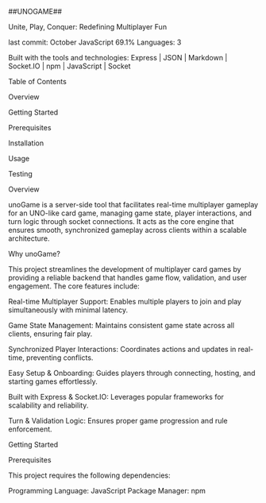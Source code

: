 ##UNOGAME##

Unite, Play, Conquer: Redefining Multiplayer Fun

last commit: October
JavaScript 69.1%
Languages: 3

Built with the tools and technologies:
Express | JSON | Markdown | Socket.IO | npm | JavaScript | Socket

Table of Contents

Overview

Getting Started

Prerequisites

Installation

Usage

Testing

Overview

unoGame is a server-side tool that facilitates real-time multiplayer gameplay for an UNO-like card game, managing game state, player interactions, and turn logic through socket connections. It acts as the core engine that ensures smooth, synchronized gameplay across clients within a scalable architecture.

Why unoGame?

This project streamlines the development of multiplayer card games by providing a reliable backend that handles game flow, validation, and user engagement. The core features include:

Real-time Multiplayer Support: Enables multiple players to join and play simultaneously with minimal latency.

Game State Management: Maintains consistent game state across all clients, ensuring fair play.

Synchronized Player Interactions: Coordinates actions and updates in real-time, preventing conflicts.

Easy Setup & Onboarding: Guides players through connecting, hosting, and starting games effortlessly.

Built with Express & Socket.IO: Leverages popular frameworks for scalability and reliability.

Turn & Validation Logic: Ensures proper game progression and rule enforcement.

Getting Started

Prerequisites

This project requires the following dependencies:

Programming Language: JavaScript
Package Manager: npm